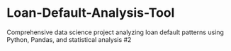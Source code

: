 # Loan-Default-Analysis-Tool
Comprehensive data science project analyzing loan default patterns using Python, Pandas, and statistical analysis  #2
